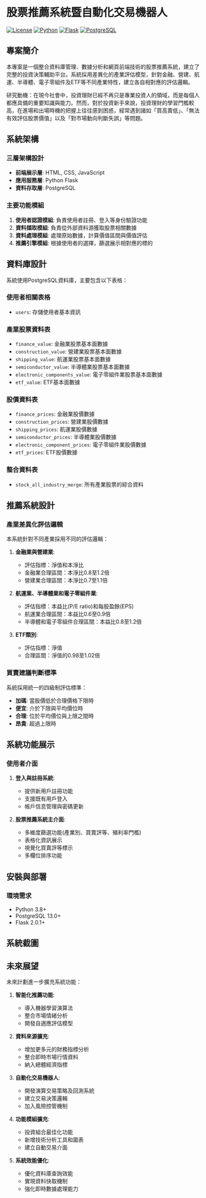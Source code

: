 # 股票推薦系統暨自動化交易機器人

[![License](https://img.shields.io/badge/License-MIT-blue.svg)](LICENSE)
[![Python](https://img.shields.io/badge/Python-3.8%2B-brightgreen.svg)](https://www.python.org/)
[![Flask](https://img.shields.io/badge/Flask-2.0.1-lightgrey.svg)](https://flask.palletsprojects.com/)
[![PostgreSQL](https://img.shields.io/badge/PostgreSQL-13.0-blue.svg)](https://www.postgresql.org/)

## 專案簡介

本專案是一個整合資料庫管理、數據分析和網頁前端技術的股票推薦系統，建立了完整的投資決策輔助平台。系統採用差異化的產業評估模型，針對金融、營建、航運、半導體、電子零組件及ETF等不同產業特性，建立各自相對應的評估邏輯。

研究動機：在現今社會中，投資理財已經不再只是專業投資人的領域，而是每個人都應具備的重要知識與能力。然而，對於投資新手來說，投資理財的學習門檻較高，在進場和出場時機的把握上往往感到困惑，經常遇到諸如「買高賣低」、「無法有效評估股票價值」以及「對市場動向判斷失誤」等問題。

## 系統架構

### 三層架構設計
- **前端展示層**: HTML, CSS, JavaScript
- **應用服務層**: Python Flask
- **資料存取層**: PostgreSQL

### 主要功能模組
1. **使用者認證模組**: 負責使用者註冊、登入等身份驗證功能
2. **資料擷取模組**: 負責從外部資料源獲取股票相關數據
3. **資料處理模組**: 處理原始數據，計算價值區間與價值評估
4. **推薦引擎模組**: 根據使用者的選擇，篩選展示相對應的標的

## 資料庫設計

系統使用PostgreSQL資料庫，主要包含以下表格：

### 使用者相關表格
- `users`: 存儲使用者基本資訊

### 產業股票資料表
- `finance_value`: 金融業股票基本面數據
- `construction_value`: 營建業股票基本面數據
- `shipping_value`: 航運業股票基本面數據
- `semiconductor_value`: 半導體業股票基本面數據
- `electronic_components_value`: 電子零組件業股票基本面數據
- `etf_value`: ETF基本面數據

### 股價資料表
- `finance_prices`: 金融業股價數據
- `construction_prices`: 營建業股價數據
- `shipping_prices`: 航運業股價數據
- `semiconductor_prices`: 半導體業股價數據
- `electronic_component_prices`: 電子零組件業股價數據
- `etf_prices`: ETF股價數據

### 整合資料表
- `stock_all_industry_merge`: 所有產業股票的綜合資料

## 推薦系統設計

### 產業差異化評估邏輯

本系統針對不同產業採用不同的評估邏輯：

1. **金融業與營建業**:
   - 評估指標：淨值和本淨比
   - 金融業合理區間：本淨比0.8至1.2倍
   - 營建業合理區間：本淨比0.7至1.1倍

2. **航運業、半導體業和電子零組件業**:
   - 評估指標：本益比(P/E ratio)和每股盈餘(EPS)
   - 航運業合理區間：本益比0.6至0.9倍
   - 半導體和電子零組件合理區間：本益比0.8至1.2倍

3. **ETF類別**:
   - 評估指標：淨值
   - 合理區間：淨值的0.98至1.02倍

### 買賣建議判斷標準

系統採用統一的四級制評估標準：
- **加碼**: 當股價低於合理價格下限時
- **便宜**: 介於下限與平均價位時
- **合理**: 位於平均價位與上限之間時
- **昂貴**: 超過上限時

## 系統功能展示

### 使用者介面

1. **登入與註冊系統**:
   - 提供新用戶註冊功能
   - 支援既有用戶登入
   - 帳戶信息管理與密碼更新

2. **股票推薦系統主介面**:
   - 多維度篩選功能(產業別、買賣評等、殖利率門檻)
   - 表格化資訊展示
   - 視覺化買賣評等標示
   - 多欄位排序功能

## 安裝與部署

### 環境需求
- Python 3.8+
- PostgreSQL 13.0+
- Flask 2.0.1+

## 系統截圖


## 未來展望

未來計劃進一步擴充系統功能：

1. **智能化推薦功能**:
   - 導入機器學習演算法
   - 整合市場情緒分析
   - 開發自適應評估模型

2. **資料來源擴充**:
   - 增加更多元的財務指標分析
   - 整合即時市場行情資料
   - 納入總體經濟指標

3. **自動化交易機器人**:
   - 開發演算交易策略及回測系統
   - 建立交易決策邏輯
   - 加入風險控管機制

4. **功能模組擴充**:
   - 投資組合最佳化功能
   - 新增技術分析工具和圖表
   - 建立自動交易介面

5. **系統效能優化**:
   - 優化資料庫查詢效能
   - 實現資料快取機制
   - 強化即時數據處理能力
